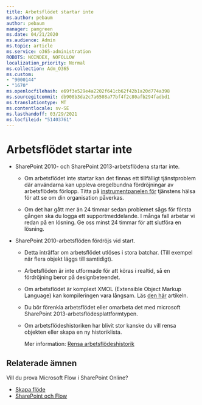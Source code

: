```yaml
---
title: Arbetsflödet startar inte
ms.author: pebaum
author: pebaum
manager: pamgreen
ms.date: 04/21/2020
ms.audience: Admin
ms.topic: article
ms.service: o365-administration
ROBOTS: NOINDEX, NOFOLLOW
localization_priority: Normal
ms.collection: Adm_O365
ms.custom:
- "9000144"
- "1670"
ms.openlocfilehash: e69f3e529e4a2202f641cb62f42b1a20d774a398
ms.sourcegitcommit: db908b3da2c7a6508a77bf4f2c80afb294fadbd1
ms.translationtype: MT
ms.contentlocale: sv-SE
ms.lasthandoff: 03/29/2021
ms.locfileid: "51403761"
---
```

# <a name="workflow-is-not-starting"></a>Arbetsflödet startar inte

- SharePoint 2010- och SharePoint 2013-arbetsflödena startar inte.

    - Om arbetsflödet inte startar kan det finnas ett tillfälligt tjänstproblem där användarna kan uppleva oregelbundna fördröjningar av arbetsflödets förlopp. Titta på [instrumentpanelen för](https://admin.microsoft.com/AdminPortal/Home/servicehealth) tjänstens hälsa för att se om din organisation påverkas.

    - Om det har gått mer än 24 timmar sedan problemet sågs för första gången ska du logga ett supportmeddelande. I många fall arbetar vi redan på en lösning. Ge oss minst 24 timmar för att slutföra en lösning.

- SharePoint 2010-arbetsflöden fördröjs vid start.

    - Detta inträffar om arbetsflödet utlöses i stora batchar. (Till exempel när flera objekt läggs till samtidigt).

    - Arbetsflöden är inte utformade för att köras i realtid, så en fördröjning beror på designbeteendet.

   -  Om arbetsflödet är komplext XMOL (Extensible Object Markup Language) kan kompileringen vara långsam. Läs [den här](https://support.microsoft.com//kb/3043697) artikeln.

    - Du bör förenkla arbetsflödet eller omarbeta det med microsoft SharePoint 2013-arbetsflödesplattformtypen.

    - Om arbetsflödeshistoriken har blivit stor kanske du vill rensa objekten eller skapa en ny historiklista.

        Mer information: [Rensa arbetsflödeshistorik](https://blogs.technet.microsoft.com/marj/2015/08/07/sharepoint-2010-workflows-best-practice-purge-workflow-history-list-items/)


## <a name="related-topics"></a>Relaterade ämnen
Vill du prova Microsoft Flow i SharePoint Online?
- [Skapa flöde](https://support.office.com/article/Create-a-flow-for-a-list-or-library-in-SharePoint-Online-or-OneDrive-for-Business-a9c3e03b-0654-46af-a254-20252e580d01) 
- [SharePoint och Flow](https://flow.microsoft.com/blog/sharepoint-and-flow/) 
